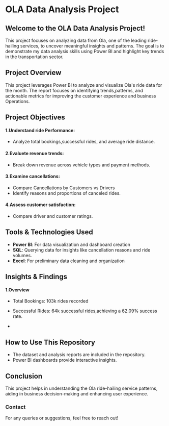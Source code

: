 # OLA Data Analysis Project

## Welcome to the OLA Data Analysis Project!

This project focuses on analyzing data from Ola, one of the leading ride-hailing services, to uncover meaningful insights and patterns. The goal is to demonstrate my data analysis skills using Power BI and highlight key trends in the transportation sector.

## Project Overview
This project leverages Power BI to analyze and visualize Ola's ride data for the month. The report focuses on identifying trends,patterns, and actionable metrics for improving the customer experience
and business Operations.

## Project Objectives

#### 1.Understand ride Performance:
- Analyze total bookings,successful rides, and average ride distance.
#### 2.Evaluete revenue trends:
- Break down revenue across vehicle types and payment methods.
#### 3.Examine cancellations:
- Compare Cancellations by Customers vs Drivers
- Identify reasons and proportions of canceled rides.
#### 4.Assess customer satisfaction:
- Compare driver and customer ratings.
  
## Tools & Technologies Used

- **Power BI**: For data visualization and dashboard creation
- **SQL**: Querying data for insights like cancellation reasons and ride volumes.
- **Excel**: For preliminary data cleaning and organization

## Insights & Findings

#### 1.Overview
- Total Bookings: 103k rides recorded
- Successful Rides: 64k successful rides,achieving a 62.09% success rate.

-

## How to Use This Repository

- The dataset and analysis reports are included in the repository.
- Power BI dashboards provide interactive insights.

## Conclusion

This project helps in understanding the Ola ride-hailing service patterns, aiding in business decision-making and enhancing user experience.

### Contact

For any queries or suggestions, feel free to reach out!


